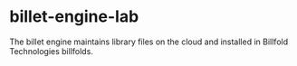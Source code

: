 # billet-engine-lab
The billet engine maintains library files on the cloud and installed in Billfold Technologies billfolds.
